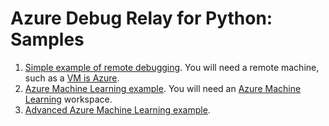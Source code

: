 # Azure Debug Relay for Python: Samples

1. [Simple example of remote debugging](simple_demo).
You will need a remote machine, such as a [VM is Azure](https://ms.portal.azure.com/#create/Canonical.UbuntuServer1804LTS-ARM).
1. [Azure Machine Learning example](azure_ml_simple).
You will need an [Azure Machine Learning](https://ml.azure.com/) workspace.
1. [Advanced Azure Machine Learning example](azure_ml_advanced).
